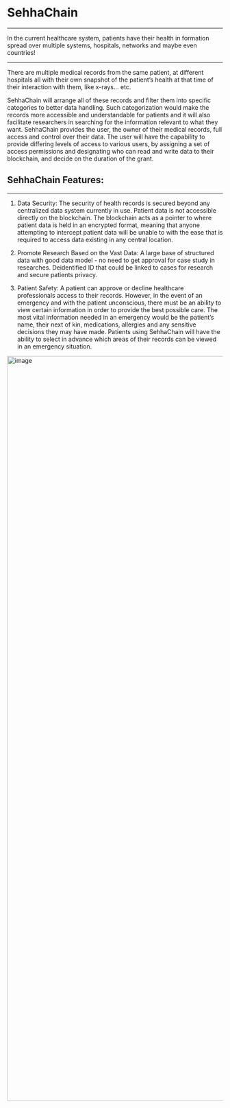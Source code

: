 # SehhaChain
***
In the current healthcare system, patients have their health in formation spread over multiple systems, hospitals, networks and maybe even countries!
***
There are multiple medical records from the same patient, at different hospitals all with their own snapshot of the patient’s health at that time of their interaction with them, like x-rays… etc.

SehhaChain will arrange all of these records and filter them into specific categories to better data handling. Such categorization would make the records more accessible and understandable for patients and it will also facilitate researchers in searching for the information relevant to what they want.
SehhaChain provides the user, the owner of their medical records, full access and control over their data.
The user will have the capability to provide differing levels of access to various users, by assigning a set of access permissions and designating who can read and write data to their blockchain, and decide on the duration of the grant.


## SehhaChain Features:
***
1. Data Security:
The security of health records is secured beyond any centralized data system currently in use. Patient data is not accessible directly on the blockchain.
The blockchain acts as a pointer to where patient data is held in an encrypted format, meaning that anyone attempting to intercept patient data will be unable to with the ease that is required to access data existing in any central location.

2. Promote Research Based on the Vast Data:
 A large base of structured data with good data model - no need to get approval for case study in researches.
 Deidentified ID that could be linked to cases for research and secure patients privacy.
 
 3. Patient Safety:
 A patient can approve or decline healthcare professionals access to their records. However, in the event of an emergency and with the patient unconscious, there must be an ability to view certain information in order to provide the best possible care.
 The most vital information needed in an emergency would be the patient’s name, their next of kin, medications, allergies and any sensitive decisions they may have made. Patients using SehhaChain will have the ability to select in advance which areas of their records can be viewed in an emergency situation.
 
 
 
 
 
 <img width="1737" alt="image" src="https://user-images.githubusercontent.com/116710231/223104159-196dce1c-83d7-48ad-9b57-e7a83e9f4caa.png">

